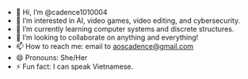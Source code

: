 - 👋 Hi, I’m @cadence1010004
- 👀 I’m interested in AI, video games, video editing, and cybersecurity. 
- 🌱 I’m currently learning computer systems and discrete structures. 
- 💞️ I’m looking to collaborate on anything and everything!
- 📫 How to reach me: email to aoscadence@gmail.com
- 😄 Pronouns: She/Her
- ⚡ Fun fact: I can speak Vietnamese. 

<!---
cadence1010004/cadence1010004 is a ✨ special ✨ repository because its `README.md` (this file) appears on your GitHub profile.
You can click the Preview link to take a look at your changes.
--->
